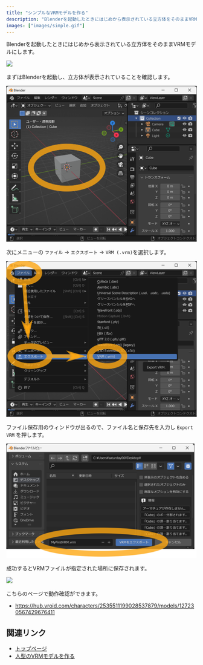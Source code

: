 ```yaml
---
title: "シンプルなVRMモデルを作る"
description: "Blenderを起動したときにはじめから表示されている立方体をそのままVRMモデルにします。"
images: ["images/simple.gif"]
---
```


Blenderを起動したときにはじめから表示されている立方体をそのままVRMモデルにします。

![](/assets/images/simple.gif)

まずはBlenderを起動し、立方体が表示されていることを確認します。

![](1.png)

次にメニューの `ファイル` → `エクスポート` → `VRM (.vrm)`を選択します。

![](2.png)

ファイル保存用のウィンドウが出るので、ファイル名と保存先を入力し `Export VRM`
を押します。

![](3.png)

成功するとVRMファイルが指定された場所に保存されます。

![](/assets/images/simple.gif)

こちらのページで動作確認ができます。

- https://hub.vroid.com/characters/2535511199028537879/models/127230567429676411

## 関連リンク

- [トップページ](../)
- [人型のVRMモデルを作る](../create-humanoid-vrm-from-scratch/)
